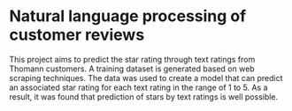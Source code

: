 # Natural language processing of customer reviews

This project aims to predict the star rating through text ratings from Thomann customers. A training dataset is generated based on web scraping techniques. The data was used to create a model that can predict an associated star rating for each text rating in the range of 1 to 5. As a result, it was found that prediction of stars by text ratings is well possible.
